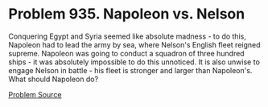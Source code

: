 # Problem 935. Napoleon vs. Nelson 

Conquering Egypt and Syria seemed like absolute madness - to do this, Napoleon had to lead the army by sea, where Nelson's English fleet reigned supreme. Napoleon was going to conduct a squadron of three hundred ships - it was absolutely impossible to do this unnoticed. It is also unwise to engage Nelson in battle - his fleet is stronger and larger than Napoleon's. What should Napoleon do?

[Problem Source](https://www.trizland.ru/tasks/1856/)